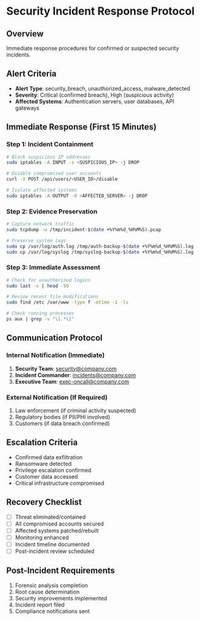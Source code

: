 # Security Incident Response Protocol

## Overview
Immediate response procedures for confirmed or suspected security incidents.

## Alert Criteria
- **Alert Type**: security_breach, unauthorized_access, malware_detected
- **Severity**: Critical (confirmed breach), High (suspicious activity)
- **Affected Systems**: Authentication servers, user databases, API gateways

## Immediate Response (First 15 Minutes)

### Step 1: Incident Containment
```bash
# Block suspicious IP addresses
sudo iptables -A INPUT -s <SUSPICIOUS_IP> -j DROP

# Disable compromised user accounts
curl -X POST /api/users/<USER_ID>/disable

# Isolate affected systems
sudo iptables -A OUTPUT -d <AFFECTED_SERVER> -j DROP
```

### Step 2: Evidence Preservation
```bash
# Capture network traffic
sudo tcpdump -w /tmp/incident-$(date +%Y%m%d_%H%M%S).pcap

# Preserve system logs
sudo cp /var/log/auth.log /tmp/auth-backup-$(date +%Y%m%d_%H%M%S).log
sudo cp /var/log/syslog /tmp/syslog-backup-$(date +%Y%m%d_%H%M%S).log
```

### Step 3: Immediate Assessment
```bash
# Check for unauthorized logins
sudo last -x | head -50

# Review recent file modifications
sudo find /etc /var/www -type f -mtime -1 -ls

# Check running processes
ps aux | grep -v "\[.*\]"
```

## Communication Protocol

### Internal Notification (Immediate)
1. **Security Team**: security@company.com
2. **Incident Commander**: incidents@company.com
3. **Executive Team**: exec-oncall@company.com

### External Notification (If Required)
1. Law enforcement (if criminal activity suspected)
2. Regulatory bodies (if PII/PHI involved)
3. Customers (if data breach confirmed)

## Escalation Criteria
- Confirmed data exfiltration
- Ransomware detected
- Privilege escalation confirmed
- Customer data accessed
- Critical infrastructure compromised

## Recovery Checklist
- [ ] Threat eliminated/contained
- [ ] All compromised accounts secured
- [ ] Affected systems patched/rebuilt
- [ ] Monitoring enhanced
- [ ] Incident timeline documented
- [ ] Post-incident review scheduled

## Post-Incident Requirements
1. Forensic analysis completion
2. Root cause determination
3. Security improvements implemented
4. Incident report filed
5. Compliance notifications sent
